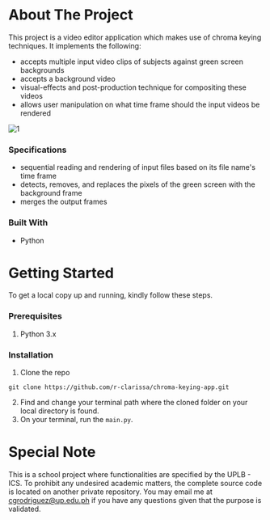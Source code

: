 # About The Project
This project is a video editor application which makes use of chroma keying techniques. It implements the following: 
- accepts multiple input video clips of subjects against green screen backgrounds
- accepts a background video
- visual-effects and post-production technique for compositing these videos
- allows user manipulation on what time frame should the input videos be rendered

![1](https://user-images.githubusercontent.com/70369183/215723408-9d38e12f-6906-4d72-91ea-e13853603062.png)

### Specifications
* sequential reading and rendering of input files based on its file name's time frame
* detects, removes, and replaces the pixels of the green screen with the background frame
* merges the output frames

### Built With
* Python

# Getting Started
To get a local copy up and running, kindly follow these steps.

### Prerequisites
1. Python 3.x

### Installation

1. Clone the repo
```
git clone https://github.com/r-clarissa/chroma-keying-app.git
```
2. Find and change your terminal path where the cloned folder on your local directory is found.
3. On your terminal, run the `main.py`.

# Special Note
This is a school project where functionalities are specified by the UPLB - ICS. To prohibit any undesired academic matters, the complete source code is located on another private repository. You may email me at cgrodriguez@up.edu.ph if you have any questions given that the purpose is validated.
